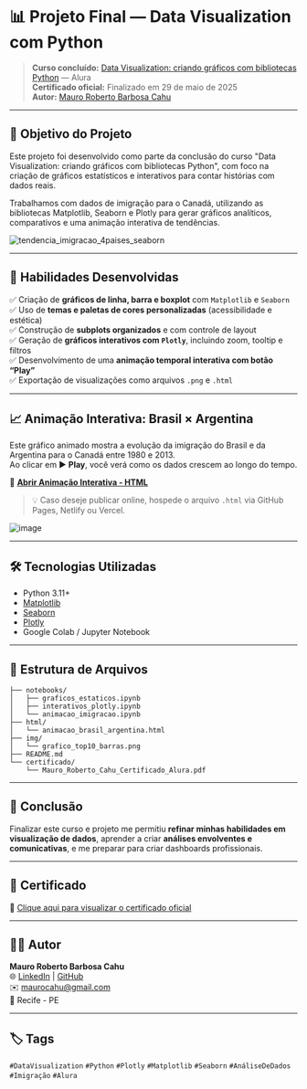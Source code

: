 
# 📊 Projeto Final — Data Visualization com Python

> **Curso concluído:** [Data Visualization: criando gráficos com bibliotecas Python](https://cursos.alura.com.br/course/data-visualization-criando-graficos-bibliotecas-python) — Alura  
> **Certificado oficial:** Finalizado em 29 de maio de 2025  
> **Autor:** [Mauro Roberto Barbosa Cahu](https://github.com/MRCahu)

---

## 🎯 Objetivo do Projeto

Este projeto foi desenvolvido como parte da conclusão do curso "Data Visualization: criando gráficos com bibliotecas Python", com foco na criação de gráficos estatísticos e interativos para contar histórias com dados reais.

Trabalhamos com dados de imigração para o Canadá, utilizando as bibliotecas Matplotlib, Seaborn e Plotly para gerar gráficos analíticos, comparativos e uma animação interativa de tendências.

![tendencia_imigracao_4paises_seaborn](https://github.com/user-attachments/assets/f098483d-fbf3-443c-adb4-655e70248236)


---

## 🚀 Habilidades Desenvolvidas

✅ Criação de **gráficos de linha, barra e boxplot** com `Matplotlib` e `Seaborn`  
✅ Uso de **temas e paletas de cores personalizadas** (acessibilidade e estética)  
✅ Construção de **subplots organizados** e com controle de layout  
✅ Geração de **gráficos interativos com `Plotly`**, incluindo zoom, tooltip e filtros  
✅ Desenvolvimento de uma **animação temporal interativa com botão “Play”**  
✅ Exportação de visualizações como arquivos `.png` e `.html`

---

## 📈 Animação Interativa: Brasil × Argentina

Este gráfico animado mostra a evolução da imigração do Brasil e da Argentina para o Canadá entre 1980 e 2013.  
Ao clicar em ▶️ **Play**, você verá como os dados crescem ao longo do tempo.

🔗 **[Abrir Animação Interativa - HTML](file:///G:/Meu%20Drive/mauro_projetos/DATA%20VISUALIZATION%20+%20PYTHON/data_visualization_canada/html/animacao_brasil_argentina.html)**

> 💡 Caso deseje publicar online, hospede o arquivo `.html` via GitHub Pages, Netlify ou Vercel.

![image](https://github.com/user-attachments/assets/ef1c59b3-eb44-4151-9832-c9bfe862509b)

---

## 🛠️ Tecnologias Utilizadas

- Python 3.11+  
- [Matplotlib](https://matplotlib.org/)  
- [Seaborn](https://seaborn.pydata.org/)  
- [Plotly](https://plotly.com/python/)  
- Google Colab / Jupyter Notebook  

---

## 📁 Estrutura de Arquivos

```
├── notebooks/
│   ├── graficos_estaticos.ipynb
│   ├── interativos_plotly.ipynb
│   └── animacao_imigracao.ipynb
├── html/
│   └── animacao_brasil_argentina.html
├── img/
│   └── grafico_top10_barras.png
├── README.md
└── certificado/
    └── Mauro_Roberto_Cahu_Certificado_Alura.pdf
```

---

## 🧠 Conclusão

Finalizar este curso e projeto me permitiu **refinar minhas habilidades em visualização de dados**, aprender a criar **análises envolventes e comunicativas**, e me preparar para criar dashboards profissionais.

---

## 📜 Certificado

📄 [Clique aqui para visualizar o certificado oficial](./certificado/Mauro%20Roberto%20Barbosa%20Cahu%20-%20Curso%20Data%20Visualization_%20criando%20gr%C3%A1ficos%20com%20bibliotecas%20Python%20-%20Alura.pdf)

---

## 👨‍💻 Autor

**Mauro Roberto Barbosa Cahu**  
🌐 [LinkedIn](https://www.linkedin.com/in/mauro-cahu-159a05273/) | [GitHub](https://github.com/MRCahu)  
✉️ maurocahu@gmail.com  
📍 Recife - PE

---

## 🏷️ Tags

`#DataVisualization` `#Python` `#Plotly` `#Matplotlib` `#Seaborn` `#AnáliseDeDados` `#Imigração` `#Alura`
